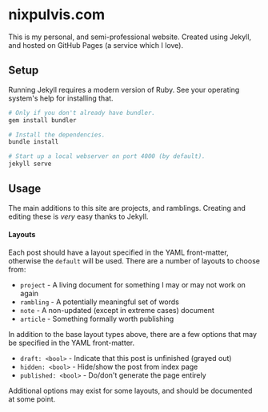 # nixpulvis.com

This is my personal, and semi-professional website. Created using Jekyll, and
hosted on GitHub Pages (a service which I love).

## Setup

Running Jekyll requires a modern version of Ruby. See your operating system's
help for installing that.

```sh
# Only if you don't already have bundler.
gem install bundler

# Install the dependencies.
bundle install

# Start up a local webserver on port 4000 (by default).
jekyll serve
```

## Usage

The main additions to this site are projects, and ramblings. Creating and
editing these is *very* easy thanks to Jekyll.

#### Layouts

Each post should have a layout specified in the YAML front-matter, otherwise
the `default` will be used. There are a number of layouts to choose from:

- `project` - A living document for something I may or may not work on again
- `rambling` - A potentially meaningful set of words
- `note` - A non-updated (except in extreme cases) document
- `article` - Something formally worth publishing

In addition to the base layout types above, there are a few options that may be
specified in the YAML front-matter.

- `draft: <bool>` - Indicate that this post is unfinished (grayed out)
- `hidden: <bool>` - Hide/show the post from index page
- `published: <bool>` - Do/don't generate the page entirely

Additional options may exist for some layouts, and should be documented at
some point.

